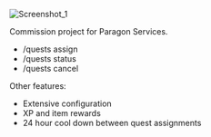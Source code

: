 ![Screenshot_1](https://github.com/Evilcoffeebean/ParagonQuests/assets/14090782/b6c6d83c-7ba3-4063-b98c-9fa3ae567c96)

Commission project for Paragon Services.

- /quests assign <player> <material identifier> <required amount>
- /quests status
- /quests cancel

Other features:
- Extensive configuration
- XP and item rewards
- 24 hour cool down between quest assignments
